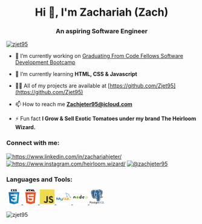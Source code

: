<h1 align="center">Hi 👋, I'm Zachariah (Zach)</h1>
<h3 align="center">An aspiring Software Engineer</h3>

<p align="left"> <a href="https://github.com/ryo-ma/github-profile-trophy"><img src="https://github-profile-trophy.vercel.app/?username=zjet95" alt="zjet95" /></a> </p>

- 🔭 I’m currently working on [Graduating From Code Fellows Software Development Bootcamp](https://www.codefellows.org/learn-to-code/)

- 🌱 I’m currently learning **HTML, CSS & Javascript**

- 👨‍💻 All of my projects are available at [https://github.com/Zjet95](https://github.com/Zjet95)

- 📫 How to reach me **Zachjeter95@icloud.com**

- ⚡ Fun fact **I Grow & Sell Exotic Tomatoes under my brand The Heirloom Wizard.**

<h3 align="left">Connect with me:</h3>
<p align="left">
<a href="https://linkedin.com/in/https://www.linkedin.com/in/zachariahjeter/" target="blank"><img align="center" src="https://raw.githubusercontent.com/rahuldkjain/github-profile-readme-generator/master/src/images/icons/Social/linked-in-alt.svg" alt="https://www.linkedin.com/in/zachariahjeter/" height="30" width="40" /></a>
<a href="https://instagram.com/https://www.instagram.com/heirloom.wizard/" target="blank"><img align="center" src="https://raw.githubusercontent.com/rahuldkjain/github-profile-readme-generator/master/src/images/icons/Social/instagram.svg" alt="https://www.instagram.com/heirloom.wizard/" height="30" width="40" /></a>
<a href="https://medium.com/@zachjeter95" target="blank"><img align="center" src="https://raw.githubusercontent.com/rahuldkjain/github-profile-readme-generator/master/src/images/icons/Social/medium.svg" alt="@zachjeter95" height="30" width="40" /></a>
</p>

<h3 align="left">Languages and Tools:</h3>
<p align="left"> <a href="https://www.w3schools.com/css/" target="_blank" rel="noreferrer"> <img src="https://raw.githubusercontent.com/devicons/devicon/master/icons/css3/css3-original-wordmark.svg" alt="css3" width="40" height="40"/> </a> <a href="https://www.w3.org/html/" target="_blank" rel="noreferrer"> <img src="https://raw.githubusercontent.com/devicons/devicon/master/icons/html5/html5-original-wordmark.svg" alt="html5" width="40" height="40"/> </a> <a href="https://developer.mozilla.org/en-US/docs/Web/JavaScript" target="_blank" rel="noreferrer"> <img src="https://raw.githubusercontent.com/devicons/devicon/master/icons/javascript/javascript-original.svg" alt="javascript" width="40" height="40"/> </a> <a href="https://www.mysql.com/" target="_blank" rel="noreferrer"> <img src="https://raw.githubusercontent.com/devicons/devicon/master/icons/mysql/mysql-original-wordmark.svg" alt="mysql" width="40" height="40"/> </a> <a href="https://nodejs.org" target="_blank" rel="noreferrer"> <img src="https://raw.githubusercontent.com/devicons/devicon/master/icons/nodejs/nodejs-original-wordmark.svg" alt="nodejs" width="40" height="40"/> </a> <a href="https://www.postgresql.org" target="_blank" rel="noreferrer"> <img src="https://raw.githubusercontent.com/devicons/devicon/master/icons/postgresql/postgresql-original-wordmark.svg" alt="postgresql" width="40" height="40"/> </a> </p>

<p><img align="center" src="https://github-readme-stats.vercel.app/api/top-langs?username=zjet95&show_icons=true&locale=en&layout=compact" alt="zjet95" /></p>
